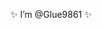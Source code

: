 ✨ I’m @Glue9861 ✨

<!---
Glue9861/Glue9861 is a ✨ special ✨ repository because its `README.md` (this file) appears on your GitHub profile.
You can click the Preview link to take a look at your changes.
--->

